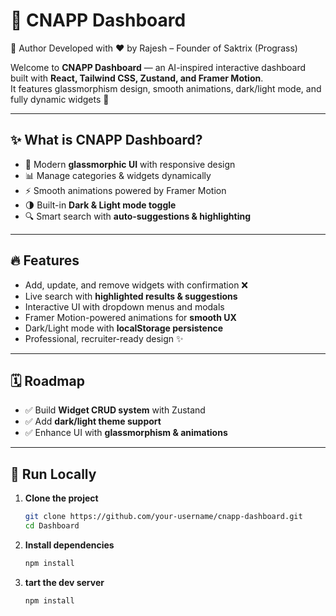 # 🌟 CNAPP Dashboard  
👤 Author
Developed with ❤️ by Rajesh – Founder of Saktrix (Prograss)

Welcome to **CNAPP Dashboard** — an AI-inspired interactive dashboard built with **React, Tailwind CSS, Zustand, and Framer Motion**.  
It features glassmorphism design, smooth animations, dark/light mode, and fully dynamic widgets 🚀  

---

## ✨ What is CNAPP Dashboard?  
- 🎨 Modern **glassmorphic UI** with responsive design  
- 📊 Manage categories & widgets dynamically  
- ⚡ Smooth animations powered by Framer Motion  
- 🌗 Built-in **Dark & Light mode toggle**  
- 🔍 Smart search with **auto-suggestions & highlighting**  

---

## 🔥 Features  
- Add, update, and remove widgets with confirmation ❌  
- Live search with **highlighted results & suggestions**  
- Interactive UI with dropdown menus and modals  
- Framer Motion-powered animations for **smooth UX**  
- Dark/Light mode with **localStorage persistence**  
- Professional, recruiter-ready design ✨  

---

## 🗓️ Roadmap  
- ✅ Build **Widget CRUD system** with Zustand  
- ✅ Add **dark/light theme support**  
- ✅ Enhance UI with **glassmorphism & animations**      

---

## 🚀 Run Locally  

1. **Clone the project**
   ```bash
   git clone https://github.com/your-username/cnapp-dashboard.git
   cd Dashboard

2. **Install dependencies**
   ```bash
   npm install

3. **tart the dev server**
   ```bash
   npm install
   
